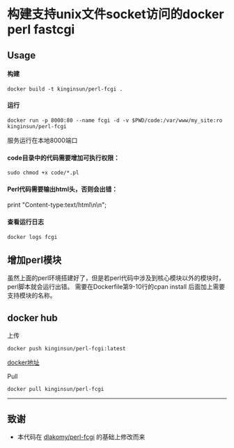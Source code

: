 # 构建支持unix文件socket访问的docker perl fastcgi

## Usage
#### 构建
`docker build -t kinginsun/perl-fcgi .`

#### 运行
`docker run -p 8000:80 --name fcgi -d -v $PWD/code:/var/www/my_site:ro kinginsun/perl-fcgi`

服务运行在本地8000端口

#### code目录中的代码需要增加可执行权限：
`sudo chmod +x code/*.pl`

#### Perl代码需要输出html头，否则会出错：
print "Content-type:text/html\n\n";

#### 查看运行日志
`docker logs fcgi`

## 增加perl模块
虽然上面的perl环境搭建好了，但是若perl代码中涉及到核心模块以外的模块时，perl脚本就会运行出错。
需要在Dockerfile第9-10行的cpan install 后面加上需要支持模块的名称。

## docker hub
上传

`docker push kinginsun/perl-fcgi:latest`

[docker地址](https://cloud.docker.com/u/kinginsun/repository/docker/kinginsun/perl-fcgi)

Pull

`docker pull kinginsun/perl-fcgi`


---

## 致谢
- 本代码在 [dlakomy/perl-fcgi](https://hub.docker.com/r/dlakomy/perl-fcgi) 的基础上修改而来
